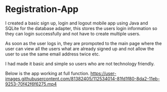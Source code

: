 # Registration-App

I created a basic sign up, login and logout mobile app using Java and SQLite for the database adapter, this stores the users login information so they can login successfully and not have to create multiple users.

As soon as the user logs in, they are prompoted to the main page where the user can view all the users what are already signed up and not allow the user to use the same email address twice etc.

I had made it basic and simple so users who are not technology friendly.

Below is the app working at full function.
https://user-images.githubusercontent.com/81382405/112534014-81fd1f80-8da2-11eb-9253-70f42f6f6275.mp4


